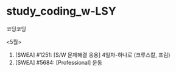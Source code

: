 # study_coding_w-LSY
코딩코딩

<5월>
1. [SWEA] #1251: [S/W 문제해결 응용] 4일차-하나로 (크루스칼, 프림)
2. [SWEA] #5684: [Professional] 운동